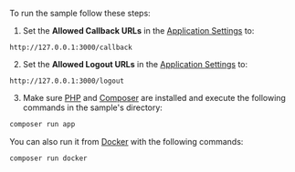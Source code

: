 To run the sample follow these steps:

1. Set the **Allowed Callback URLs** in the [Application Settings](${manage_url}/#/applications/${account.clientId}/settings) to:

```text
http://127.0.0.1:3000/callback
```

2. Set the **Allowed Logout URLs** in the [Application Settings](${manage_url}/#/applications/${account.clientId}/settings) to:

```text
http://127.0.0.1:3000/logout
```

3. Make sure [PHP](http://php.net/downloads.php) and [Composer](https://getcomposer.org/download/) are installed and execute the following commands in the sample's directory:

```bash
composer run app
```

You can also run it from [Docker](https://www.docker.com) with the following commands:

```bash
composer run docker
```
